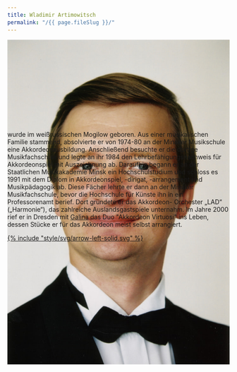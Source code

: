 ```yaml
---
title: Wladimir Artimowitsch
permalink: "/{{ page.fileSlug }}/"
---
```

<div style="height: 12rem" class="profilFoto">
	<a href="/assets/img/wladimir.jpg"><img src="/assets/img/wladimir.jpg"></a>
</div>

wurde im weißrussischen Mogilow geboren. Aus einer musikalischen Familie stammend, absolvierte er von 1974-80 an der Minsker Musikschule eine Akkordeonausbildung. Anschließend besuchte er die dortige Musikfachschule und legte an ihr 1984 den Lehrbefähigungsnachweis für Akkordeonspiel mit Auszeichnung ab. Daraufhin begann er an der Staatlichen Musikakademie Minsk ein Hochschulstudium und schloss es 1991 mit dem Diplom in Akkordeonspiel, -dirigat, -arrangement und Musikpädagogik ab. Diese Fächer lehrte er dann an der Minsker Musikfachschule, bevor die Hochschule für Künste ihn in ein Professorenamt berief. Dort gründete er das Akkordeon- Orchester „LAD“ („Harmonie“), das zahlreiche Auslandsgastspiele unternahm. Im Jahre 2000 rief er in Dresden mit [Galina](/galina) das Duo "Akkordeon Virtuosi" ins Leben, dessen Stücke er für das Akkordeon meist selbst arrangiert.

<a href="/duo" class="back">{% include "style/svg/arrow-left-solid.svg" %}</a>